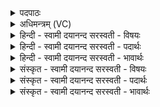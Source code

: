 <details><summary>पदपाठः</summary>

भग॑। प्रणे॑तः। प्रने॑तरिति॑ प्रऽने॑तः। भग॑। सत्य॑राध॒ इति॒ सत्य॑ऽराधः। भग॑। इ॒माम्। धिय॑म्। उत्। अ॒व॒। दद॑त्। नः॒। भग॑। प्र। नः॒। ज॒न॒य॒। गोभिः॑। अश्वैः॑। भग॑। प्र। नृभि॒रिति॒ नृऽभिः॑। नृ॒वन्त॒ इति॑ नृ॒ऽवन्तः॑। स्या॒म॒। ३६।
</details>

<details><summary>अधिमन्त्रम् (VC)</summary>

- भगवान् देवता
- वसिष्ठ ऋषिः
- निचृत्त्रिष्टुप्
- धैवतः
</details>

<details><summary>हिन्दी - स्वामी दयानन्द सरस्वती  - विषयः</summary>

अब ईश्वर की प्रार्थना आदि विषय को अगले मन्त्र में कहा है ॥
</details>

<details><summary>हिन्दी - स्वामी दयानन्द सरस्वती  - पदार्थः</summary>

पदार्थान्वयभाषाः -  हे (भग) ऐश्वर्ययुक्त ! (प्रणेतः) पुरुषार्थ के प्रति प्रेरक ईश्वर वा हे (भग) ऐश्वर्य के दाता ! (सत्यराधः) विद्यमान पदार्थों में उत्तम धनोंवाले (भग) सेवने योग्य विद्वान् आप (नः) हमारी (इमाम्) इस वर्त्तमान (धियम्) बुद्धि को (ददत्) देते हुए (उत्, अव) उत्कृष्टता से रक्षा कीजिये। हे (भग) विद्यारूप ऐश्वर्य के दाता ईश्वर वा विद्वान् ! आप (गोभिः) गौ आदि पशुओं (अश्वैः) घोड़े आदि सवारियों और (नृभिः) नायक कुलनिर्वाहक मनुष्यों के साथ (नः) हमको (प्र, जनय) प्रकट कीजिये। हे (भग) सेवा करते हुए विद्वन् ! जिससे हम लोग (नृवन्तः) प्रशस्त मनुष्योंवाले (प्रस्याम) अच्छे प्रकार हों, वैसे कीजिये ॥३६ ॥
</details>

<details><summary>हिन्दी - स्वामी दयानन्द सरस्वती  - भावार्थः</summary>

भावार्थभाषाः -  मनुष्यों को चाहिये कि जब-जब ईश्वर की प्रार्थना तथा विद्वानों का सङ्ग करें, तब-तब बुद्धि की ही प्रार्थना वा श्रेष्ठ पुरुषों की चाहना किया करें ॥३६ ॥
</details>

<details><summary>संस्कृत - स्वामी दयानन्द सरस्वती  - विषयः</summary>

अथेश्वरप्रार्थनादिकविषयमाह ॥
</details>

<details><summary>संस्कृत - स्वामी दयानन्द सरस्वती  - पदार्थः</summary>

पदार्थान्वयभाषाः -  हे भग प्रणेतर्भग सत्यराधो भग ! त्वं नोऽस्माकमिमां धियं ददत् सदुदव। हे भग ! त्वं गोभिरश्वैर्नृभिस्सह नोऽस्मान् प्रजनय। हे भग ! येन वयं नृवन्तः प्रस्याम तथा विधेहि ॥३६ ॥
</details>

<details><summary>संस्कृत - स्वामी दयानन्द सरस्वती  - भावार्थः</summary>

भावार्थभाषाः -  मनुष्यैर्यदा यदेश्वरस्य प्रार्थना विदुषां सङ्गः क्रियेत, तदा प्रज्ञैव याचनीयोतापि सन्तः पुरुषाः ॥३६ ॥
</details>